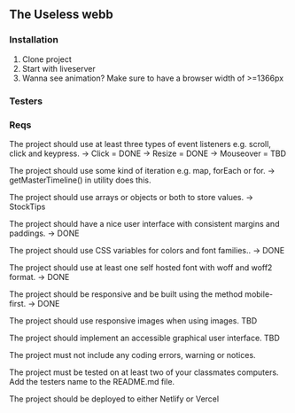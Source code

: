 ## The Useless webb

### Installation

1. Clone project
2. Start with liveserver
3. Wanna see animation? Make sure to have a browser width of >=1366px

### Testers

### Reqs

The project should use at least three types of event listeners e.g. scroll, click and keypress.
-> Click = DONE
-> Resize = DONE
-> Mouseover = TBD

The project should use some kind of iteration e.g. map, forEach or for.
-> getMasterTimeline() in utility does this.

The project should use arrays or objects or both to store values.
-> StockTips

The project should have a nice user interface with consistent margins and paddings.
-> DONE

The project should use CSS variables for colors and font families..
-> DONE

The project should use at least one self hosted font with woff and woff2 format.
-> DONE

The project should be responsive and be built using the method mobile-first.
-> DONE

The project should use responsive images when using images.
TBD

The project should implement an accessible graphical user interface.
TBD

The project must not include any coding errors, warning or notices.

The project must be tested on at least two of your classmates computers. Add the testers name to the README.md file.

The project should be deployed to either Netlify or Vercel
